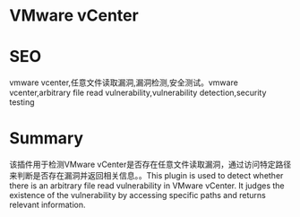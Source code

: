 # VMware vCenter
# SEO
vmware vcenter,任意文件读取漏洞,漏洞检测,安全测试。vmware vcenter,arbitrary file read vulnerability,vulnerability detection,security testing
# Summary
该插件用于检测VMware vCenter是否存在任意文件读取漏洞，通过访问特定路径来判断是否存在漏洞并返回相关信息。。This plugin is used to detect whether there is an arbitrary file read vulnerability in VMware vCenter. It judges the existence of the vulnerability by accessing specific paths and returns relevant information.
